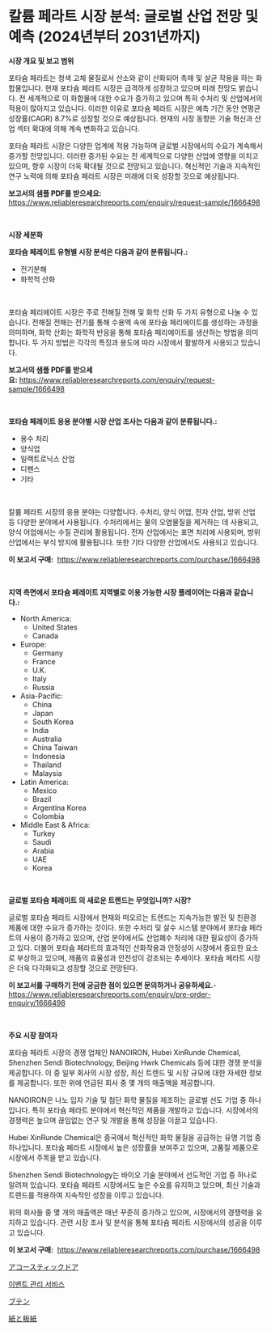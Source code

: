 <p><h1>칼륨 페라트 시장 분석: 글로벌 산업 전망 및 예측 (2024년부터 2031년까지)</h1></p><p><strong>시장 개요 및 보고 범위</strong></p>
<p><p>포타슘 페라트는 청색 고체 물질로서 산소와 같이 산화되어 촉매 및 살균 작용을 하는 화합물입니다. 현재 포타슘 페라트 시장은 급격하게 성장하고 있으며 미래 전망도 밝습니다. 전 세계적으로 이 화합물에 대한 수요가 증가하고 있으며 특히 수처리 및 산업에서의 적용이 많아지고 있습니다. 이러한 이유로 포타슘 페라트 시장은 예측 기간 동안 연평균 성장률(CAGR) 8.7%로 성장할 것으로 예상됩니다. 현재의 시장 동향은 기술 혁신과 산업 섹터 확대에 의해 계속 변화하고 있습니다. </p><p>포타슘 페라트 시장은 다양한 업계에 적용 가능하며 글로벌 시장에서의 수요가 계속해서 증가할 전망입니다. 이러한 증가된 수요는 전 세계적으로 다양한 산업에 영향을 미치고 있으며, 향후 시장이 더욱 확대될 것으로 전망되고 있습니다. 혁신적인 기술과 지속적인 연구 노력에 의해 포타슘 페라트 시장은 미래에 더욱 성장할 것으로 예상됩니다.</p></p>
<p><strong>보고서의 샘플 PDF를 받으세요:</strong> <a href="https://www.reliableresearchreports.com/enquiry/request-sample/1666498">https://www.reliableresearchreports.com/enquiry/request-sample/1666498</a></p>
<p>&nbsp;</p>
<p><strong>시장 세분화</strong></p>
<p><strong>포타슘 페레이트 유형별 시장 분석은 다음과 같이 분류됩니다.:</strong></p>
<p><ul><li>전기분해</li><li>화학적 산화</li></ul></p>
<p>&nbsp;</p>
<p><p>포타슘 페리에이트 시장은 주로 전해질 전해 및 화학 산화 두 가지 유형으로 나눌 수 있습니다. 전해질 전해는 전기를 통해 수용액 속에 포타슘 페리에이트를 생성하는 과정을 의미하며, 화학 산화는 화학적 반응을 통해 포타슘 페리에이트를 생산하는 방법을 의미합니다. 두 가지 방법은 각각의 특징과 용도에 따라 시장에서 활발하게 사용되고 있습니다.</p></p>
<p><strong>보고서의 샘플 PDF를 받으세요:</strong>&nbsp;<a href="https://www.reliableresearchreports.com/enquiry/request-sample/1666498">https://www.reliableresearchreports.com/enquiry/request-sample/1666498</a></p>
<p>&nbsp;</p>
<p><strong> 포타슘 페레이트 응용 분야별 시장 산업 조사는 다음과 같이 분류됩니다.:</strong></p>
<p><ul><li>용수 처리</li><li>양식업</li><li>일렉트로닉스 산업</li><li>디펜스</li><li>기타</li></ul></p>
<p>&nbsp;</p>
<p><p>칼륨 페라트 시장의 응용 분야는 다양합니다. 수처리, 양식 어업, 전자 산업, 방위 산업 등 다양한 분야에서 사용됩니다. 수처리에서는 물의 오염물질을 제거하는 데 사용되고, 양식 어업에서는 수질 관리에 활용됩니다. 전자 산업에서는 표면 처리에 사용되며, 방위 산업에서는 부식 방지에 활용됩니다. 또한 기타 다양한 산업에서도 사용되고 있습니다.</p></p>
<p><strong>이 보고서 구매:</strong>&nbsp; <a href="https://www.reliableresearchreports.com/purchase/1666498">https://www.reliableresearchreports.com/purchase/1666498</a></p>
<p>&nbsp;</p>
<p><strong>지역 측면에서 포타슘 페레이트 지역별로 이용 가능한 시장 플레이어는 다음과 같습니다.:</strong></p>
<p><ul>
    <li>
        North America:
        <ul>
            <li>United States</li>
            <li>Canada</li>
        </ul>
    </li>
    <li>
        Europe:
        <ul>
            <li>Germany</li>
            <li>France</li>
            <li>U.K.</li>
            <li>Italy</li>
            <li>Russia</li>
        </ul>
    </li>
    <li>
        Asia-Pacific:
        <ul>
            <li>China</li>
            <li>Japan</li>
            <li>South Korea</li>
            <li>India</li>
            <li>Australia</li>
            <li>China Taiwan</li>
            <li>Indonesia</li>
            <li>Thailand</li>
            <li>Malaysia</li>
        </ul>
    </li>
    <li>
        Latin America:
        <ul>
            <li>Mexico</li>
            <li>Brazil</li>
            <li>Argentina Korea</li>
            <li>Colombia</li>
        </ul>
    </li>
    <li>
        Middle East & Africa:
        <ul>
            <li>Turkey</li>
            <li>Saudi</li>
            <li>Arabia</li>
            <li>UAE</li>
            <li>Korea</li>
        </ul>
    </li>
    </ul></p>
<p>&nbsp;</p>
<p><strong>글로벌 포타슘 페레이트 의 새로운 트렌드는 무엇입니까? 시장?</strong></p>
<p><p>글로벌 포타슘 페라트 시장에서 현재와 떠오르는 트렌드는 지속가능한 발전 및 친환경 제품에 대한 수요가 증가하는 것이다. 또한 수처리 및 살수 시스템 분야에서 포타슘 페라트의 사용이 증가하고 있으며, 산업 분야에서도 산업폐수 처리에 대한 필요성이 증가하고 있다. 더불어 포타슘 페라트의 효과적인 산화작용과 안정성이 시장에서 중요한 요소로 부상하고 있으며, 제품의 효율성과 안전성이 강조되는 추세이다. 포타슘 페라트 시장은 더욱 다각화되고 성장할 것으로 전망된다.</p></p>
<p><strong>이 보고서를 구매하기 전에 궁금한 점이 있으면 문의하거나 공유하세요.</strong>- <a href="https://www.reliableresearchreports.com/enquiry/pre-order-enquiry/1666498">https://www.reliableresearchreports.com/enquiry/pre-order-enquiry/1666498</a></p>
<p>&nbsp;</p>
<p><strong>주요 시장 참여자</strong></p>
<p><p>포타슘 페라트 시장의 경쟁 업체인 NANOIRON, Hubei XinRunde Chemical, Shenzhen Sendi Biotechnology, Beijing Hwrk Chemicals 등에 대한 경쟁 분석을 제공합니다. 이 중 일부 회사의 시장 성장, 최신 트렌드 및 시장 규모에 대한 자세한 정보를 제공합니다. 또한 위에 언급된 회사 중 몇 개의 매출액을 제공합니다.</p><p>NANOIRON은 나노 입자 기술 및 첨단 화학 물질을 제조하는 글로벌 선도 기업 중 하나입니다. 특히 포타슘 페라트 분야에서 혁신적인 제품을 개발하고 있습니다. 시장에서의 경쟁력은 높으며 끊임없는 연구 및 개발을 통해 성장을 이끌고 있습니다.</p><p>Hubei XinRunde Chemical은 중국에서 혁신적인 화학 물질을 공급하는 유명 기업 중 하나입니다. 포타슘 페라트 시장에서 높은 성장률을 보여주고 있으며, 고품질 제품으로 시장에서 주목을 받고 있습니다.</p><p>Shenzhen Sendi Biotechnology는 바이오 기술 분야에서 선도적인 기업 중 하나로 알려져 있습니다. 포타슘 페라트 시장에서도 높은 수요를 유지하고 있으며, 최신 기술과 트렌드를 적용하여 지속적인 성장을 이루고 있습니다.</p><p>위의 회사들 중 몇 개의 매출액은 매년 꾸준히 증가하고 있으며, 시장에서의 경쟁력을 유지하고 있습니다. 관련 시장 조사 및 분석을 통해 포타슘 페라트 시장에서의 성공을 이루고 있습니다.</p></p>
<p><strong>이 보고서 구매:</strong>&nbsp;&nbsp;<a href="https://www.reliableresearchreports.com/purchase/1666498">https://www.reliableresearchreports.com/purchase/1666498</a></p>
<p><p><a href="https://github.com/Sophiaard2003/Market-Research-Report-List-1/blob/main/894471015115.md">アコースティックドア</a></p><p><a href="https://medium.com/@danieldobroiu20221/%EC%9D%B4%EB%B2%A4%ED%8A%B8-%EA%B4%80%EB%A6%AC-%EC%84%9C%EB%B9%84%EC%8A%A4-%EC%8B%9C%EC%9E%A5-%EA%B2%BD%EC%9F%81-%EB%B6%84%EC%84%9D-%EC%8B%9C%EC%9E%A5-%EB%8F%99%ED%96%A5-%EB%B0%8F-2031%EB%85%84%EA%B9%8C%EC%A7%80%EC%9D%98-%EC%98%88%EC%B8%A1-b22366f33583">이벤트 관리 서비스</a></p><p><a href="https://medium.com/@kyaorris56456/%E3%83%96%E3%83%86%E3%83%B3%E5%B8%82%E5%A0%B4%E3%81%AE%E3%83%A1%E3%83%88%E3%83%AA%E3%82%AF%E3%82%B9%E3%81%AE%E3%83%87%E3%82%B3%E3%83%BC%E3%83%87%E3%82%A3%E3%83%B3%E3%82%B0-%E5%B8%82%E5%A0%B4%E3%82%B7%E3%82%A7%E3%82%A2-%E3%83%88%E3%83%AC%E3%83%B3%E3%83%89-%E6%88%90%E9%95%B7%E3%83%91%E3%82%BF%E3%83%BC%E3%83%B3-b2ba973ed4a4">ブテン</a></p><p><a href="https://medium.com/@elmoray21/%E8%AB%96%E6%96%87%E3%81%A8%E8%A3%BD%E7%B4%99%E5%B8%82%E5%A0%B4%E3%81%AE%E5%88%86%E6%9E%90-%E3%82%B0%E3%83%AD%E3%83%BC%E3%83%90%E3%83%AB%E7%94%A3%E6%A5%AD%E3%81%AE%E5%B1%95%E6%9C%9B%E3%81%A8%E4%BA%88%E6%B8%AC-2024%E5%B9%B4%E3%81%8B%E3%82%892031%E5%B9%B4%E3%81%BE%E3%81%A7-d23384683814">紙と板紙</a></p></p>
